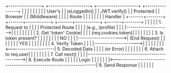 +----------------+     +--------------------+     +--------------------+     +----------------+
|                |     |                    |     |                    |     |                |
|    User's      |     |    isLoggedIn()    |     |     JWT.verify()   |     |    Protected   |
|    Browser     |     |    (Middleware)    |     |                    |     |    Route       |
|                |     |                    |     |                    |     |    Handler     |
+-------+--------+     +-------+------------+     +-------+------------+     +-------+--------+
        |                      |                      |                      |
        | 1. Request to        |                      |                      |
        |    Protected Route   |                      |                      |
        |    (e.g., /profile)  |                      |                      |
        |--------------------->|                      |                      |
        |                      |                      |                      |
        |                      | 2. Get 'token' Cookie|                      |
        |                      |    (req.cookies.token)|                     |
        |                      |                      |                      |
        |                      | 3. Is token present? |                      |
        |                      |                      |                      |
        |                      |  NO                  |                      |
        |                      |--------------------->| (End Request)        |
        |                      |                      |                      |
        |                      |  YES                 |                      |
        |                      |                      |                      |
        |                      | 4. Verify Token      |                      |
        |                      |--------------------->|                      |
        |                      |                      |                      |
        |                      |<---------------------| 5. Decoded Data      |
        |                      |                      |   (or Error)         |
        |                      |                      |                      |
        |                      | 6. Attach to req.user|                      |
        |                      |                      |                      |
        |                      | 7. Call next()       |                      |
        |                      |--------------------------------------------->| 8. Execute Route |
        |                      |                      |                      |   Logic          |
        |                      |                      |                      |                  |
        |<--------------------------------------------------------------------| 9. Send Response |
        |                      |                      |                      |                  |
